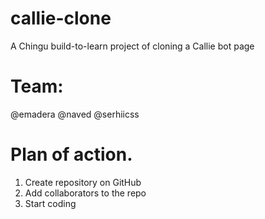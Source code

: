 # callie-clone
A Chingu build-to-learn project of cloning a Callie bot page

# Team:
@emadera
@naved
@serhiicss

# Plan of action.
1. Create repository on GitHub
2. Add collaborators to the repo
3. Start coding
